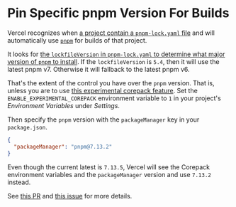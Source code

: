 # Pin Specific pnpm Version For Builds

Vercel recognizes when [a project contain a `pnpm-lock.yaml`
file](https://vercel.com/changelog/projects-using-pnpm-can-now-be-deployed-with-zero-configuration)
and will automatically use [`pnpm`](https://pnpm.io/) for builds of that
project.

It looks for [the `lockfileVersion` in `pnpm-lock.yaml` to determine what major
version of `pnpm` to
install](https://vercel.com/docs/concepts/deployments/configure-a-build#install-command).
If the `lockfileVersion` is `5.4`, then it will use the latest pnpm v7.
Otherwise it will fallback to the latest pnpm v6.

That's the extent of the control you have over the `pnpm` version. That is,
unless you are to use [this experimental corepack
feature](https://vercel.com/docs/concepts/deployments/configure-a-build#corepack).
Set the `ENABLE_EXPERIMENTAL_COREPACK` environment variable to `1` in your
project's _Environment Variables_ under _Settings_.

Then specify the `pnpm` version with the `packageManager` key in your
`package.json`.

```json
{
  "packageManager": "pnpm@7.13.2"
}
```

Even though the current latest is `7.13.5`, Vercel will see the Corepack
environment variables and the `packageManager` version and use `7.13.2`
instead.

See [this PR](https://github.com/skillrecordings/products/pull/535) and [this
issue](https://github.com/prisma/prisma/issues/12921#issuecomment-1284425847)
for more details.
